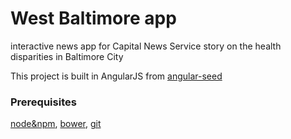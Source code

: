# West Baltimore app
interactive news app for Capital News Service story on the health disparities in Baltimore City

This project is built in AngularJS from <a href="https://github.com/angular/angular-seed" target="_blank">angular-seed</a>

### Prerequisites
<a href="https://nodejs.org/en/download/" target="_blank">node&npm</a>, <a href="http://bower.io/" target="_blank">bower</a>, <a href="http://git-scm.com/" target="_blank">git</a>
